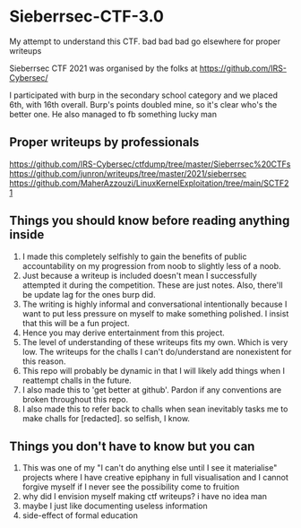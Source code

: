 # Sieberrsec-CTF-3.0
My attempt to understand this CTF. bad bad bad go elsewhere for proper writeups

Sieberrsec CTF 2021 was organised by the folks at https://github.com/IRS-Cybersec/

I participated with burp in the secondary school category and we placed 6th, with 16th overall. Burp's points doubled mine, so it's clear who's the better one. He also managed to fb something lucky man 

## Proper writeups by professionals
https://github.com/IRS-Cybersec/ctfdump/tree/master/Sieberrsec%20CTFs<br>
https://github.com/junron/writeups/tree/master/2021/sieberrsec<br>
https://github.com/MaherAzzouzi/LinuxKernelExploitation/tree/main/SCTF21

## Things you should know before reading anything inside
1) I made this completely selfishly to gain the benefits of public accountability on my progression from noob to slightly less of a noob. 
2) Just because a writeup is included doesn't mean I successfully attempted it during the competition. These are just notes. Also, there'll be update lag for the ones burp did. 
3) The writing is highly informal and conversational intentionally because I want to put less pressure on myself to make something polished. I insist that this will be a fun project.
4) Hence you may derive entertainment from this project.
5) The level of understanding of these writeups fits my own. Which is very low. The writeups for the challs I can't do/understand are nonexistent for this reason. 
6) This repo will probably be dynamic in that I will likely add things when I reattempt challs in the future. 
7) I also made this to 'get better at github'. Pardon if any conventions are broken throughout this repo. 
8) I also made this to refer back to challs when sean inevitably tasks me to make challs for [redacted]. so selfish, I know. 

## Things you don't have to know but you can 
1. This was one of my "I can't do anything else until I see it materialise" projects where I have creative epiphany in full visualisation and I cannot forgive myself if I never see the possibility come to fruition 
2. why did I envision myself making ctf writeups? i have no idea man 
3. maybe I just like documenting useless information 
4. side-effect of formal education

